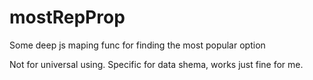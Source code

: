 # mostRepProp
Some deep js maping func for finding the most popular option 

Not for universal using.
Specific for data shema, works just fine for me. 
